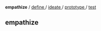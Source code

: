 **empathize** / [ define ](define.md) / [ ideate ](ideate.md) / [ prototype ](prototype.md) / [ test ](test.md)

## empathize